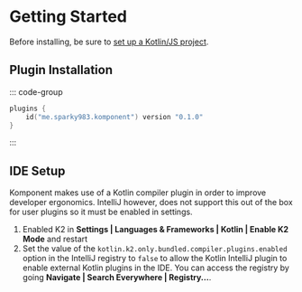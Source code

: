 # Getting Started

Before installing, be sure to [set up a Kotlin/JS project][kotlin-js-setup].

## Plugin Installation

::: code-group

```kt [build.gradle.kts]
plugins {
    id("me.sparky983.komponent") version "0.1.0"
}
```

:::

## IDE Setup

Komponent makes use of a Kotlin compiler plugin in order to improve developer
ergonomics. IntelliJ however, does not support this out of the box for 
user plugins so it must be enabled in settings.

1. Enabled K2 in **Settings | Languages & Frameworks | Kotlin | Enable K2 Mode**
and restart
2. Set the value of the `kotlin.k2.only.bundled.compiler.plugins.enabled` option
in the IntelliJ registry to `false` to allow the Kotlin IntelliJ plugin to 
enable external Kotlin plugins in the IDE. You can access the registry by going 
**Navigate | Search Everywhere | Registry...**.

[kotlin-js-setup]: https://kotlinlang.org/docs/js-project-setup.html

